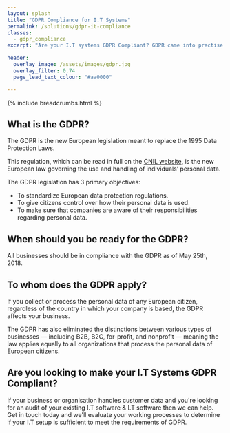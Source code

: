 ```yaml
---
layout: splash
title: "GDPR Compliance for I.T Systems"
permalink: /solutions/gdpr-it-compliance
classes:
  - gdpr_compliance
excerpt: "Are your I.T systems GDPR Compliant? GDPR came into practise on May 25th, 2018. Continue reading to learn more about GDPR I.T Compliance and how it could affect your business."

header:
  overlay_image: /assets/images/gdpr.jpg
  overlay_filter: 0.74
  page_lead_text_colour: "#aa0000"

---
```



{% include breadcrumbs.html %}

## What is the GDPR?

The GDPR is the new European legislation meant to replace the 1995 Data Protection Laws.

This regulation, which can be read in full on the <a href="https://www.cnil.fr/sites/default/files/atoms/files/gdpr_guide-for-processors_en.pdf">CNIL website</a>, is the new European law governing the use and handling of individuals’ personal data.

The GDPR legislation has 3 primary objectives:
- To standardize European data protection regulations.
- To give citizens control over how their personal data is used.
- To make sure that companies are aware of their responsibilities regarding personal data.

## When should you be ready for the GDPR?
All businesses should be in compliance with the GDPR as of May 25th, 2018.

## To whom does the GDPR apply?
If you collect or process the personal data of any European citizen, regardless of the country in which your company is based, the GDPR affects your business.

The GDPR has also eliminated the distinctions between various types of businesses — including B2B, B2C, for-profit, and nonprofit — meaning the law applies equally to all organizations that process the personal data of European citizens.


## Are you looking to make your I.T Systems GDPR Compliant?
If your business or organisation handles customer data and you're looking for an audit of your existing I.T software & I.T software then we can help. Get in touch today and we'll evaluate your working processes to determine if your I.T setup is sufficient to meet the requirements of GDPR.
